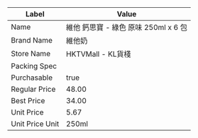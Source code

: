 | Label           | Value                      |
| --------------- | -------------------------- |
| Name            | 維他 鈣思寶 - 綠色 原味 250ml x 6 包 |
| Brand Name      | 維他奶                        |
| Store Name      | HKTVMall - KL貨棧            |
| Packing Spec    |                            |
| Purchasable     | true                       |
| Regular Price   | 48.00                      |
| Best Price      | 34.00                      |
| Unit Price      | 5.67                       |
| Unit Price Unit | 250ml                      |

